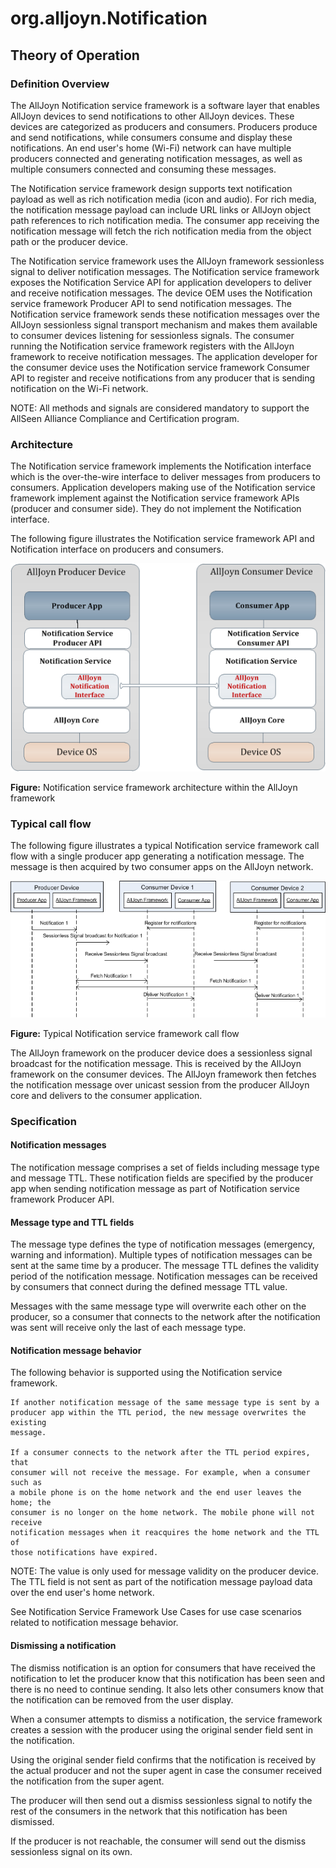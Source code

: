 # org.alljoyn.Notification

## Theory of Operation


### Definition Overview

The AllJoyn Notification service framework is a software layer that enables
AllJoyn devices to send notifications to other AllJoyn devices. These devices
are categorized as producers and consumers. Producers produce and send
notifications, while consumers consume and display these notifications. An end
user's home (Wi-Fi) network can have multiple producers connected and generating
notification messages, as well as multiple consumers connected and consuming
these messages.

The Notification service framework design supports text notification payload as
well as rich notification media (icon and audio). For rich media, the
notification message payload can include URL links or AllJoyn object path
references to rich notification media. The consumer app receiving the
notification message will fetch the rich notification media from the object path
or the producer device.

The Notification service framework uses the AllJoyn framework sessionless signal
to deliver notification messages. The Notification service framework exposes the
Notification Service API for application developers to deliver and receive
notification messages. The device OEM uses the Notification service framework
Producer API to send notification messages. The Notification service framework
sends these notification messages over the AllJoyn sessionless signal transport
mechanism and makes them available to consumer devices listening for sessionless
signals. The consumer running the Notification service framework registers with
the AllJoyn framework to receive notification messages. The application
developer for the consumer device uses the Notification service framework
Consumer API to register and receive notifications from any producer that is
sending notification on the Wi-Fi network.

NOTE: All methods and signals are considered mandatory to support the AllSeen
Alliance Compliance and Certification program.

### Architecture

The Notification service framework implements the Notification interface which
is the over-the-wire interface to deliver messages from producers to
consumers. Application developers making use of the Notification service
framework implement against the Notification service framework APIs (producer
and consumer side). They do not implement the Notification interface.

The following figure illustrates the Notification service framework API and
Notification interface on producers and consumers.

![Notification architecture](notification-arch.png)

**Figure:** Notification service framework architecture within the AllJoyn
  framework

### Typical call flow

The following figure illustrates a typical Notification service framework call
flow with a single producer app generating a notification message. The message
is then acquired by two consumer apps on the AllJoyn network.

![Notification call flow](notification-typical-call-flow.png)

**Figure:** Typical Notification service framework call flow

The AllJoyn framework on the producer device does a sessionless signal broadcast
for the notification message. This is received by the AllJoyn framework on the
consumer devices. The AllJoyn framework then fetches the notification message
over unicast session from the producer AllJoyn core and delivers to the consumer
application.

### Specification

#### Notification messages

The notification message comprises a set of fields including message type and
message TTL. These notification fields are specified by the producer app when
sending notification message as part of Notification service framework Producer
API.

#### Message type and TTL fields

The message type defines the type of notification messages (emergency, warning
and information). Multiple types of notification messages can be sent at the
same time by a producer. The message TTL defines the validity period of the
notification message. Notification messages can be received by consumers that
connect during the defined message TTL value.

Messages with the same message type will overwrite each other on the producer,
so a consumer that connects to the network after the notification was sent will
receive only the last of each message type.

#### Notification message behavior

The following behavior is supported using the Notification service framework.

    If another notification message of the same message type is sent by a
    producer app within the TTL period, the new message overwrites the existing
    message.
    
    If a consumer connects to the network after the TTL period expires, that
    consumer will not receive the message. For example, when a consumer such as
    a mobile phone is on the home network and the end user leaves the home; the
    consumer is no longer on the home network. The mobile phone will not receive
    notification messages when it reacquires the home network and the TTL of
    those notifications have expired.

NOTE: The value is only used for message validity on the producer device. The
TTL field is not sent as part of the notification message payload data over the
end user's home network.

See Notification Service Framework Use Cases for use case scenarios related to
notification message behavior.

#### Dismissing a notification

The dismiss notification is an option for consumers that have received the
notification to let the producer know that this notification has been seen and
there is no need to continue sending. It also lets other consumers know that the
notification can be removed from the user display.

When a consumer attempts to dismiss a notification, the service framework
creates a session with the producer using the original sender field sent in the
notification.

Using the original sender field confirms that the notification is received by
the actual producer and not the super agent in case the consumer received the
notification from the super agent.

The producer will then send out a dismiss sessionless signal to notify the rest
of the consumers in the network that this notification has been dismissed.

If the producer is not reachable, the consumer will send out the dismiss
sessionless signal on its own.
